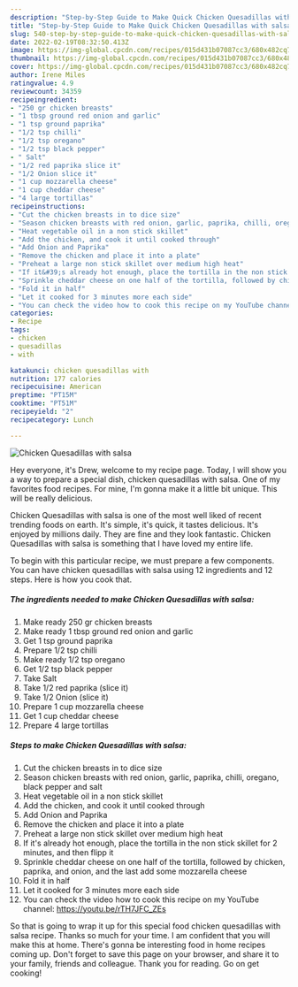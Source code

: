 ```yaml
---
description: "Step-by-Step Guide to Make Quick Chicken Quesadillas with salsa"
title: "Step-by-Step Guide to Make Quick Chicken Quesadillas with salsa"
slug: 540-step-by-step-guide-to-make-quick-chicken-quesadillas-with-salsa
date: 2022-02-19T08:32:50.413Z
image: https://img-global.cpcdn.com/recipes/015d431b07087cc3/680x482cq70/chicken-quesadillas-with-salsa-recipe-main-photo.jpg
thumbnail: https://img-global.cpcdn.com/recipes/015d431b07087cc3/680x482cq70/chicken-quesadillas-with-salsa-recipe-main-photo.jpg
cover: https://img-global.cpcdn.com/recipes/015d431b07087cc3/680x482cq70/chicken-quesadillas-with-salsa-recipe-main-photo.jpg
author: Irene Miles
ratingvalue: 4.9
reviewcount: 34359
recipeingredient:
- "250 gr chicken breasts"
- "1 tbsp ground red onion and garlic"
- "1 tsp ground paprika"
- "1/2 tsp chilli"
- "1/2 tsp oregano"
- "1/2 tsp black pepper"
- " Salt"
- "1/2 red paprika slice it"
- "1/2 Onion slice it"
- "1 cup mozzarella cheese"
- "1 cup cheddar cheese"
- "4 large tortillas"
recipeinstructions:
- "Cut the chicken breasts in to dice size"
- "Season chicken breasts with red onion, garlic, paprika, chilli, oregano, black pepper and salt"
- "Heat vegetable oil in a non stick skillet"
- "Add the chicken, and cook it until cooked through"
- "Add Onion and Paprika"
- "Remove the chicken and place it into a plate"
- "Preheat a large non stick skillet over medium high heat"
- "If it&#39;s already hot enough, place the tortilla in the non stick skillet for 2 minutes, and then flipp it"
- "Sprinkle cheddar cheese on one half of the tortilla, followed by chicken, paprika, and onion, and the last add some mozzarella cheese"
- "Fold it in half"
- "Let it cooked for 3 minutes more each side"
- "You can check the video how to cook this recipe on my YouTube channel: https://youtu.be/rTH7JFC_ZEs"
categories:
- Recipe
tags:
- chicken
- quesadillas
- with

katakunci: chicken quesadillas with 
nutrition: 177 calories
recipecuisine: American
preptime: "PT15M"
cooktime: "PT51M"
recipeyield: "2"
recipecategory: Lunch

---
```



![Chicken Quesadillas with salsa](https://img-global.cpcdn.com/recipes/015d431b07087cc3/680x482cq70/chicken-quesadillas-with-salsa-recipe-main-photo.jpg)

Hey everyone, it's Drew, welcome to my recipe page. Today, I will show you a way to prepare a special dish, chicken quesadillas with salsa. One of my favorites food recipes. For mine, I'm gonna make it a little bit unique. This will be really delicious.

Chicken Quesadillas with salsa is one of the most well liked of recent trending foods on earth. It's simple, it's quick, it tastes delicious. It's enjoyed by millions daily. They are fine and they look fantastic. Chicken Quesadillas with salsa is something that I have loved my entire life.




To begin with this particular recipe, we must prepare a few components. You can have chicken quesadillas with salsa using 12 ingredients and 12 steps. Here is how you cook that.

<!--inarticleads1-->

##### The ingredients needed to make Chicken Quesadillas with salsa:

1. Make ready 250 gr chicken breasts
1. Make ready 1 tbsp ground red onion and garlic
1. Get 1 tsp ground paprika
1. Prepare 1/2 tsp chilli
1. Make ready 1/2 tsp oregano
1. Get 1/2 tsp black pepper
1. Take  Salt
1. Take 1/2 red paprika (slice it)
1. Take 1/2 Onion (slice it)
1. Prepare 1 cup mozzarella cheese
1. Get 1 cup cheddar cheese
1. Prepare 4 large tortillas




<!--inarticleads2-->

##### Steps to make Chicken Quesadillas with salsa:

1. Cut the chicken breasts in to dice size
1. Season chicken breasts with red onion, garlic, paprika, chilli, oregano, black pepper and salt
1. Heat vegetable oil in a non stick skillet
1. Add the chicken, and cook it until cooked through
1. Add Onion and Paprika
1. Remove the chicken and place it into a plate
1. Preheat a large non stick skillet over medium high heat
1. If it&#39;s already hot enough, place the tortilla in the non stick skillet for 2 minutes, and then flipp it
1. Sprinkle cheddar cheese on one half of the tortilla, followed by chicken, paprika, and onion, and the last add some mozzarella cheese
1. Fold it in half
1. Let it cooked for 3 minutes more each side
1. You can check the video how to cook this recipe on my YouTube channel: https://youtu.be/rTH7JFC_ZEs




So that is going to wrap it up for this special food chicken quesadillas with salsa recipe. Thanks so much for your time. I am confident that you will make this at home. There's gonna be interesting food in home recipes coming up. Don't forget to save this page on your browser, and share it to your family, friends and colleague. Thank you for reading. Go on get cooking!
